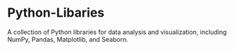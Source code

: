 # Python-Libaries
A collection of Python libraries for data analysis and visualization, including NumPy, Pandas, Matplotlib, and Seaborn.
